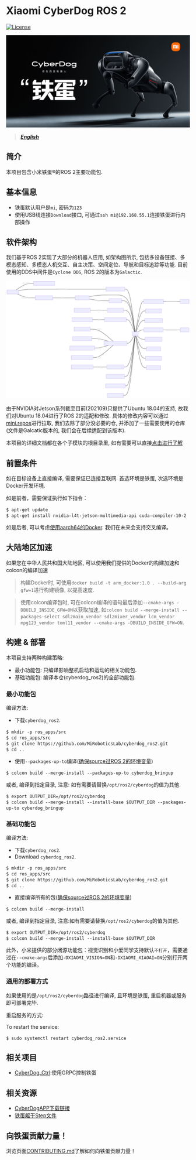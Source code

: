 # Xiaomi CyberDog ROS 2

[![License](https://img.shields.io/badge/License-Apache%202.0-orange)](https://choosealicense.com/licenses/apache-2.0/)

![CyberDogDog](tools/docs/cyberdog_poster.jpg)

> ***[English](README_EN.md)***

## 简介

本项目包含小米铁蛋®的ROS 2主要功能包. 

## 基本信息

- 铁蛋默认用户是`mi`, 密码为`123`
- 使用USB线连接`Download`接口, 可通过`ssh mi@192.168.55.1`连接铁蛋进行内部操作

## 软件架构

我们基于ROS 2实现了大部分的机器人应用, 如架构图所示, 包括多设备链接、多模态感知、多模态人机交互、自主决策、空间定位、导航和目标追踪等功能. 目前使用的DDS中间件是`Cyclone DDS`, ROS 2的版本为`Galactic`. 

![SoftwareArchitecture](tools/docs/soft_arch.svg)

由于NVIDIA对Jetson系列截至目前(202109)只提供了Ubuntu 18.04的支持, 故我们对Ubuntu 18.04进行了ROS 2的适配和修改. 具体的修改内容可以通过[mini.repos](tools/ros2_fork/mini.repos)进行拉取, 我们去除了部分没必要的仓, 并添加了一些需要使用的仓库(文件是Galcatic版本的, 我们会在后续适配到该版本). 

本项目的详细文档都在各个子模块的根目录里, 如有需要可以直接[点击进行了解](https://github.com/MiRoboticsLab/cyberdog_ros2/wiki/CyberDog-2021---ROS-2-%E8%BD%AF%E4%BB%B6%E6%9E%B6%E6%9E%84-ROS-2-Software-Architecture)

## 前置条件

如在目标设备上直接编译, 需要保证已连接互联网. 首选环境是铁蛋, 次选环境是Docker开发环境. 

如是前者，需要保证执行如下指令：

```
$ apt-get update
$ apt-get install nvidia-l4t-jetson-multimedia-api cuda-compiler-10-2
```

如是后者, 可以考虑[使用aarch64的Docker](https://github.com/MiRoboticsLab/cyberdog_ros2/wiki/%E4%BD%BF%E7%94%A8Docker%E6%9E%84%E5%BB%BA%E9%93%81%E8%9B%8B%E9%A1%B9%E7%9B%AE-%7C-Building-CyberDog-Projects-with-Docker). 我们在未来会支持交叉编译。

## 大陆地区加速

如果您在中华人民共和国大陆地区, 可以使用我们提供的Docker的构建加速和colcon的编译加速

> 构建Docker时, 可使用`docker build -t arm_docker:1.0 . --build-arg gfw=1`进行构建镜像, 以提高速度.

> 使用colcon编译包时, 可在colcon编译的语句最后添加`--cmake-args -DBUILD_INSIDE_GFW=ON`以获取加速, 如`colcon build --merge-install --packages-select sdl2main_vendor sdl2mixer_vendor lcm_vendor mpg123_vendor toml11_vendor --cmake-args -DBUILD_INSIDE_GFW=ON`.

## 构建 & 部署

本项目支持两种构建策略:

- 最小功能包: 只编译影响整机启动和运动的相关功能包. 
- 基础功能包: 编译本仓(cyberdog_ros2)的全部功能包. 

### 最小功能包

编译方法:

- 下载`cyberdog_ros2`. 

```
$ mkdir -p ros_apps/src
$ cd ros_apps/src
$ git clone https://github.com/MiRoboticsLab/cyberdog_ros2.git
$ cd ..
```

- 使用`--packages-up-to`编译([确保source过ROS 2的环境变量](https://github.com/MiRoboticsLab/cyberdog_ros2/wiki/%E4%BB%8E%E6%BA%90%E7%A0%81%E5%AE%89%E8%A3%85ROS-2#7-%E4%BD%BF%E7%94%A8%E6%96%B9%E6%B3%95))

```
$ colcon build --merge-install --packages-up-to cyberdog_bringup
```

或者, 编译到指定目录, 注意: 如有需要请替换`/opt/ros2/cyberdog`的值为其他. 

```
$ export OUTPUT_DIR=/opt/ros2/cyberdog
$ colcon build --merge-install --install-base $OUTPUT_DIR --packages-up-to cyberdog_bringup
```

### 基础功能包

编译方法:

- 下载`cyberdog_ros2`. 
- Download `cyberdog_ros2`.

```
$ mkdir -p ros_apps/src
$ cd ros_apps/src
$ git clone https://github.com/MiRoboticsLab/cyberdog_ros2.git
$ cd ..
```

- 直接编译所有的包([确保source过ROS 2的环境变量](https://github.com/MiRoboticsLab/cyberdog_ros2/wiki/%E4%BB%8E%E6%BA%90%E7%A0%81%E5%AE%89%E8%A3%85ROS-2#7-%E4%BD%BF%E7%94%A8%E6%96%B9%E6%B3%95))

```
$ colcon build --merge-install
```

或者, 编译到指定目录, 注意:如有需要请替换`/opt/ros2/cyberdog`的值为其他. 

```
$ export OUTPUT_DIR=/opt/ros2/cyberdog
$ colcon build --merge-install --install-base $OUTPUT_DIR
```

此外，小米提供的部分闭源功能包：视觉识别和小爱同学支持默认`不打开`，需要通过在`--cmake-args`后添加`-DXIAOMI_VISION=ON`和`-DXIAOMI_XIAOAI=ON`分别打开两个功能的编译。

### 通用的部署方式

如果使用的是`/opt/ros2/cyberdog`路径进行编译, 且环境是铁蛋, 重启机器或服务即可部署完毕. 

重启服务的方式:

To restart the service:

```
$ sudo systemctl restart cyberdog_ros2.service
```

## 相关项目

- [CyberDog_Ctrl](https://github.com/Karlsx/CyberDog_Ctrl):使用GRPC控制铁蛋

## 相关资源

- [CyberDogAPP下载链接](http://cdn.cnbj1.fds.api.mi-img.com/ota-packages/apk/cyberdog_app.apk)
- [铁蛋躯干Step文件](https://cdn.cnbj2m.fds.api.mi-img.com/cyberdog-package/packages/doc_materials/cyber_dog_body.stp)

## 向铁蛋贡献力量！

浏览页面[CONTRIBUTING.md](CONTRIBUTING.md)了解如何向铁蛋贡献力量！
